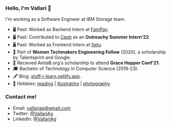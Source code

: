 ### Hello, I'm Vallari 👋

I'm working as a Software Engineer at IBM Storage team.
- 🖥️ Past: Worked as Backend Intern at [FamPay](https://fampay.in/).    
- 🖥️ Past: Contributed to [Ceph](https://github.com/ceph/) as an **Outreachy Summer Intern'22**. 
- 🖥️ Past: Worked as Frontend Intern at [Setu](https://setu.co/).
- 🥇 Part of **Women Techmakers Engineering Fellow** (2020), a scholarship by Talentsprint and Google.
- 🥇 Recieved AnitaB.org's scholarship to attend **Grace Hopper Conf'21**.
- 🎓 Bachelor of Technology in Computer Science (2019-23).
- 🖋️ Blog: [stuff-i-learn.netlify.app](https://stuff-i-learn.netlify.app/).
- 🔭 Hobbies: [reading](https://goodreads.com/vallariag) | [illustrating](https://www.behance.net/vallariag/) | [photography](https://unsplash.com/@vallariag).


<!-- 
### Work Experience

- **Fampay** <br />
  Backend Engineering Intern <br /> 
  (Nov 2022 - current) <br />
- **Ceph** <br />
  Outreachy Summer Intern <br /> 
  (May 2022 - Sep 2022) <br />
- **Setu** <br />
  Software Intern <br />
  (Aug 2021 - Feb 2022) <br /> -->

<!-- 
More content:
0. Portfolio
1. CS CONCEPTS BLOG AND DSA BLOG when enough content
2. Resume
3. Hobbies: Illustrations and goodreads
- 🌱 I’m currently learning computer science concepts. 
-->


<!--
<a href="https://github.com/vallariag/github-readme-stats">
  <img align="center" src="https://github-readme-stats.vercel.app/api/top-langs/?username=vallariag&layout=compact&theme=material-palenight" />
</a>
<br />
<img align="center" src="https://github-readme-stats.anuraghazra1.vercel.app/api?username=vallariag&show_icons=true&include_all_commits=true&theme=material-palenight" alt="Vallari's github stats" />
-->

### Contact me!
- Email: [vallariag@gmail.com](mailto:vallariag@gmail.com)
- Twitter: [@VallariAg](https://twitter.com/VallariAg) 
- LinkedIn: [@VallariAg](https://www.linkedin.com/in/vallariag) 

<!--
**VallariAg/vallariag** is a ✨ _special_ ✨ repository because its `README.md` (this file) appears on your GitHub profile.

Here are some ideas to get you started:

- 🔭 I’m currently working on ...
- 🌱 I’m currently learning ...
- 👯 I’m looking to collaborate on ...
- 🤔 I’m looking for help with ...
- 💬 Ask me about ...
- 📫 How to reach me: ...
- 😄 Pronouns: ...
- ⚡ Fun fact: ...
-->
